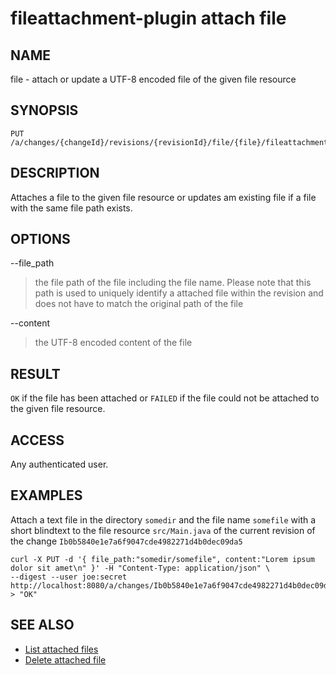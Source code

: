 fileattachment-plugin attach file
=================================

NAME
----
file - attach or update a UTF-8 encoded file of the given file resource

SYNOPSIS
--------
    PUT /a/changes/{changeId}/revisions/{revisionId}/file/{file}/fileattachment~file

DESCRIPTION
-----------
Attaches a file to the given file resource or updates am existing file if a file with the same file path exists.

OPTIONS
-------

--file_path
> the file path of the file including the file name. Please note that this path is used to uniquely identify a attached file within the revision and does not have to match the original path of the file

--content
> the UTF-8 encoded content of the file 

RESULT
------

`OK` if the file has been attached or `FAILED` if the file could not be attached to the given file resource.

ACCESS
------
Any authenticated user.

EXAMPLES
--------

Attach a text file in the directory `somedir` and the file name `somefile` with a short blindtext to the file resource `src/Main.java` of the current revision of the change `Ib0b5840e1e7a6f9047cde4982271d4b0dec09da5`

    curl -X PUT -d '{ file_path:"somedir/somefile", content:"Lorem ipsum dolor sit amet\n" }' -H "Content-Type: application/json" \
    --digest --user joe:secret  http://localhost:8080/a/changes/Ib0b5840e1e7a6f9047cde4982271d4b0dec09da5/revisions/current/files/src%2FMain.java/fileattachment~file
    > "OK"

SEE ALSO
--------

* [List attached files](rest-api-list-files.html)
* [Delete attached file](rest-api-delete-file.html)